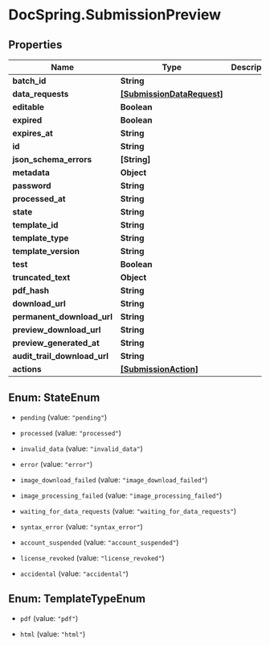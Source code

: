 # DocSpring.SubmissionPreview

## Properties

Name | Type | Description | Notes
------------ | ------------- | ------------- | -------------
**batch_id** | **String** |  | 
**data_requests** | [**[SubmissionDataRequest]**](SubmissionDataRequest.md) |  | 
**editable** | **Boolean** |  | 
**expired** | **Boolean** |  | 
**expires_at** | **String** |  | 
**id** | **String** |  | 
**json_schema_errors** | **[String]** |  | 
**metadata** | **Object** |  | 
**password** | **String** |  | 
**processed_at** | **String** |  | 
**state** | **String** |  | 
**template_id** | **String** |  | 
**template_type** | **String** |  | 
**template_version** | **String** |  | 
**test** | **Boolean** |  | 
**truncated_text** | **Object** |  | 
**pdf_hash** | **String** |  | 
**download_url** | **String** |  | 
**permanent_download_url** | **String** |  | 
**preview_download_url** | **String** |  | 
**preview_generated_at** | **String** |  | 
**audit_trail_download_url** | **String** |  | 
**actions** | [**[SubmissionAction]**](SubmissionAction.md) |  | 



## Enum: StateEnum


* `pending` (value: `"pending"`)

* `processed` (value: `"processed"`)

* `invalid_data` (value: `"invalid_data"`)

* `error` (value: `"error"`)

* `image_download_failed` (value: `"image_download_failed"`)

* `image_processing_failed` (value: `"image_processing_failed"`)

* `waiting_for_data_requests` (value: `"waiting_for_data_requests"`)

* `syntax_error` (value: `"syntax_error"`)

* `account_suspended` (value: `"account_suspended"`)

* `license_revoked` (value: `"license_revoked"`)

* `accidental` (value: `"accidental"`)





## Enum: TemplateTypeEnum


* `pdf` (value: `"pdf"`)

* `html` (value: `"html"`)




